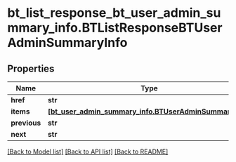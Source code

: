 # bt_list_response_bt_user_admin_summary_info.BTListResponseBTUserAdminSummaryInfo

## Properties
Name | Type | Description | Notes
------------ | ------------- | ------------- | -------------
**href** | **str** |  | [optional] 
**items** | [**[bt_user_admin_summary_info.BTUserAdminSummaryInfo]**](BTUserAdminSummaryInfo.md) |  | [optional] 
**previous** | **str** |  | [optional] 
**next** | **str** |  | [optional] 

[[Back to Model list]](../README.md#documentation-for-models) [[Back to API list]](../README.md#documentation-for-api-endpoints) [[Back to README]](../README.md)


